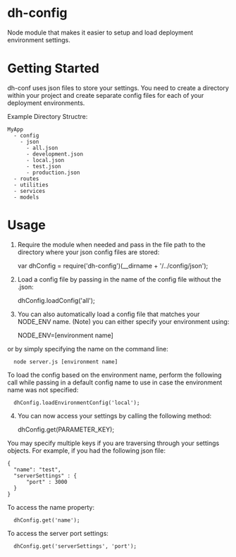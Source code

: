 dh-config
=========

Node module that makes it easier to setup and load deployment environment settings.

Getting Started
===============

dh-conf uses json files to store your settings. You need to create a directory within your project and create separate config files for each of your deployment environments.

Example Directory Structre:

    MyApp
      - config
        - json
          - all.json
          - development.json
          - local.json
          - test.json
          - production.json
      - routes
      - utilities
      - services
      - models
      
Usage
==========

1) Require the module when needed and pass in the file path to the directory where your json config files are stored:
    
    var dhConfig = require('dh-config')(__dirname + '/../config/json');
    
2) Load a config file by passing in the name of the config file without the .json:

    dhConfig.loadConfig('all');

3) You can also automatically load a config file that matches your NODE_ENV name.
    (Note) you can either specify your environment using:
      
      NODE_ENV=[environment name] 
      
  or by simply specifying the name on the command line:
      
      node server.js [environment name]
    
  To load the config based on the environment name, perform the following call while passing in a default config name to use in case the environment name was not specified:
    
      dhConfig.loadEnvironmentConfig('local');
      
4) You can now access your settings by calling the following method:

      dhConfig.get(PARAMETER_KEY);
      
  You may specify multiple keys if you are traversing through your settings objects. For example, if you had the following json file:
  
    {
      "name": "test",
      "serverSettings" : {
          "port" : 3000
      }
    }
    
  To access the name property:
  
      dhConfig.get('name');
      
  To access the server port settings:
  
      dhConfig.get('serverSettings', 'port');
